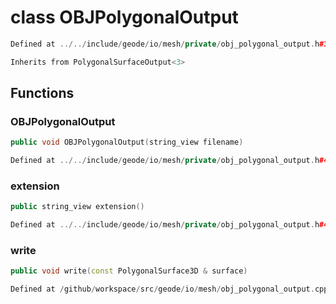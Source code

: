 # class OBJPolygonalOutput

```cpp
Defined at ../../include/geode/io/mesh/private/obj_polygonal_output.h#38
```

```cpp
Inherits from PolygonalSurfaceOutput<3>
```



## Functions

### OBJPolygonalOutput

```cpp
public void OBJPolygonalOutput(string_view filename)
```

```cpp
Defined at ../../include/geode/io/mesh/private/obj_polygonal_output.h#41
```

### extension

```cpp
public string_view extension()
```

```cpp
Defined at ../../include/geode/io/mesh/private/obj_polygonal_output.h#46
```

### write

```cpp
public void write(const PolygonalSurface3D & surface)
```

```cpp
Defined at /github/workspace/src/geode/io/mesh/obj_polygonal_output.cpp#34
```



